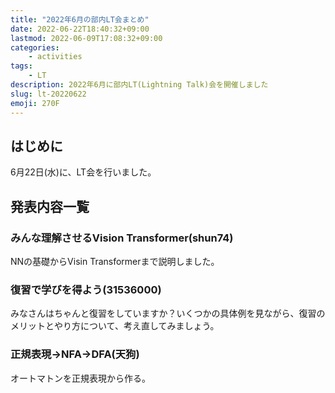 ```yaml
---
title: "2022年6月の部内LT会まとめ"
date: 2022-06-22T18:40:32+09:00
lastmod: 2022-06-09T17:08:32+09:00
categories:
    - activities
tags:
    - LT
description: 2022年6月に部内LT(Lightning Talk)会を開催しました
slug: lt-20220622
emoji: 270F
---
```


## はじめに

6月22日(水)に、LT会を行いました。

## 発表内容一覧

### みんな理解させるVision Transformer(shun74)

NNの基礎からVisin Transformerまで説明しました。


### 復習で学びを得よう(31536000)

みなさんはちゃんと復習をしていますか？いくつかの具体例を見ながら、復習のメリットとやり方について、考え直してみましょう。

### 正規表現→NFA→DFA(天狗)

オートマトンを正規表現から作る。